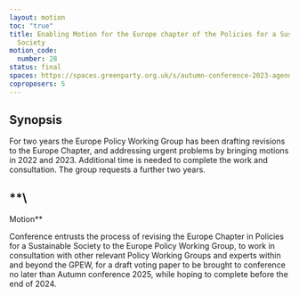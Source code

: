```yaml
---
layout: motion
toc: "true"
title: Enabling Motion for the Europe chapter of the Policies for a Sustainable
  Society
motion_code:
  number: 28
status: final
spaces: https://spaces.greenparty.org.uk/s/autumn-conference-2023-agenda-forum/post/post/view?id=11144
coproposers: 5
---
```

## Synopsis

For two years the Europe Policy Working Group has been drafting revisions to the Europe Chapter, and addressing urgent problems by bringing motions in 2022 and 2023. Additional time is needed to complete the work and consultation. The group requests a further two years.

## **\
Motion**

Conference entrusts the process of revising the Europe Chapter in Policies for a Sustainable Society to the Europe Policy Working Group, to work in consultation with other relevant Policy Working Groups and experts within and beyond the GPEW, for a draft voting paper to be brought to conference no later than Autumn conference 2025, while hoping to complete before the end of 2024.
